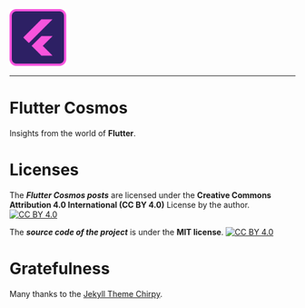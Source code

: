 <a href="https://fluttercosmos.github.io/" target="_blank"><img src="https://raw.githubusercontent.com/FlutterCosmos/fluttercosmos.github.io/master/assets/img/images/brand/fluttercosmos_brand.png" alt="Flutter Cosmos" height="100" width="100"></a>

---

# Flutter Cosmos

Insights from the world of **Flutter**.

# Licenses

The ***Flutter Cosmos posts*** are licensed under the **Creative Commons Attribution 4.0 International (CC BY 4.0)** License by the author. [![CC BY 4.0][cc-by-shield]][cc-by]

[cc-by-shield]: https://img.shields.io/badge/License-CC%20BY%204.0-lightgrey.svg

[cc-by]: https://creativecommons.org/licenses/by/4.0/

The ***source code of the project*** is under the **MIT license**. [![CC BY 4.0][license-MIT]][MIT-by]

[license-MIT]: https://img.shields.io/badge/license-MIT-blue.svg?style=flat-square

[MIT-by]: https://github.com/FlutterCosmos/fluttercosmos.github.io/blob/main/LICENSE

# Gratefulness

Many thanks to the [Jekyll Theme Chirpy](https://github.com/cotes2020/jekyll-theme-chirpy).

